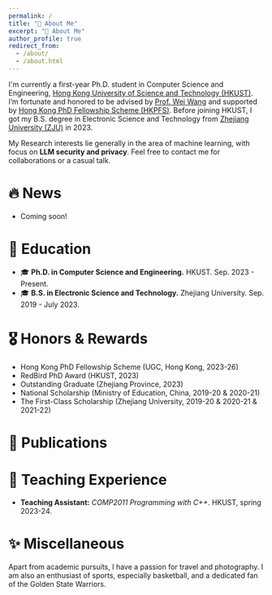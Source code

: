 ```yaml
---
permalink: /
title: "🧐 About Me"
excerpt: "🧐 About Me"
author_profile: true
redirect_from: 
  - /about/
  - /about.html
---
```


I'm currently a first-year Ph.D. student in Computer Science and Engineering, [Hong Kong University of Science and Technology (HKUST)](https://hkust.edu.hk/). I’m fortunate and honored to be advised by [Prof. Wei Wang](https://home.cse.ust.hk/~weiwa/) and supported by [Hong Kong PhD Fellowship Scheme (HKPFS)](https://www.ugc.edu.hk/eng/rgc/funding_opport/hkpfs/call_letter.html). Before joining HKUST, I got my B.S. degree in Electronic Science and Technology from [Zhejiang University (ZJU)](https://www.zju.edu.cn/) in 2023.

My Research interests lie generally in the area of machine learning, with focus on **LLM security and privacy**. Feel free to contact me for  collaborations or a casual talk.

🔥 News
======
- Coming soon!

📖 Education
======
- 🎓 **Ph.D. in Computer Science and Engineering.** HKUST. Sep. 2023 - Present.
- 🎓 **B.S. in Electronic Science and Technology.** Zhejiang University. Sep. 2019 - July 2023.

🎖️ Honors & Rewards
======
- Hong Kong PhD Fellowship Scheme (UGC, Hong Kong, 2023-26)
- RedBird PhD Award (HKUST, 2023)
- Outstanding Graduate (Zhejiang Province, 2023)
- National Scholarship (Ministry of Education, China, 2019-20 & 2020-21)
- The First-Class Scholarship (Zhejiang University, 2019-20 & 2020-21 & 2021-22)

📝 Publications
======

📑 Teaching Experience
======
- **Teaching Assistant:** _COMP2011 Programming with C++_. HKUST, spring 2023-24.

✨ Miscellaneous
======
Apart from academic pursuits, I have a passion for travel and photography. I am also an enthusiast of sports, especially basketball, and a dedicated fan of the Golden State Warriors.
